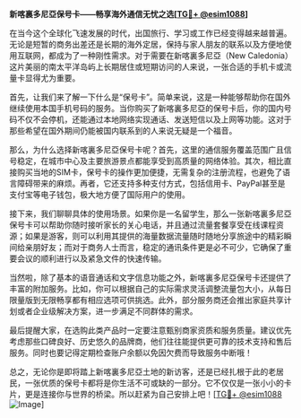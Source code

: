 **新喀裏多尼亞保号卡——畅享海外通信无忧之选[[TG💪+ @esim1088](https://t.me/s/esim1088)]**

在当今这个全球化飞速发展的时代，出国旅行、学习或工作已经变得越来越普遍。无论是短暂的商务出差还是长期的海外定居，保持与家人朋友的联系以及方便地使用互联网，都成为了一种刚性需求。对于需要在新喀裏多尼亞（New Caledonia）这片美丽的南太平洋岛屿上长期居住或短期访问的人来说，一张合适的手机卡或流量卡显得尤为重要。

首先，让我们来了解一下什么是“保号卡”。简单来说，这是一种能够帮助你在国外继续使用本国手机号码的服务。当你购买了新喀裏多尼亞的保号卡后，你的国内号码不仅不会停机，还能通过本地网络实现通话、发送短信以及上网等功能。这对于那些希望在国外期间仍能被国内联系到的人来说无疑是一个福音。

那么，为什么选择新喀裏多尼亞保号卡呢？首先，这里的通信服务覆盖范围广且信号稳定，在城市中心及主要旅游景点都能享受到高质量的网络体验。其次，相比直接购买当地的SIM卡，保号卡的操作更加便捷，无需复杂的注册流程，也避免了语言障碍带来的麻烦。再者，它还支持多种支付方式，包括信用卡、PayPal甚至是支付宝等电子钱包，极大地方便了国际用户的使用。

接下来，我们聊聊具体的使用场景。如果你是一名留学生，那么一张新喀裏多尼亞保号卡可以帮助你随时接听家长的关心电话，并且通过流量套餐享受在线课程资源；如果是游客，则可以利用其提供的海量数据流量随时随地分享旅途中的精彩瞬间给亲朋好友；而对于商务人士而言，稳定的通讯条件更是必不可少，它确保了重要会议的顺利进行以及紧急文件的快速传输。

当然啦，除了基本的语音通话和文字信息功能之外，新喀裏多尼亞保号卡还提供了丰富的附加服务。比如，你可以根据自己的实际需求灵活调整流量包大小，从每日限量版到无限畅享都有相应选项可供挑选。此外，部分服务商还会推出家庭共享计划或者企业级解决方案，进一步满足不同群体的需求。

最后提醒大家，在选购此类产品时一定要注意甄别商家资质和服务质量。建议优先考虑那些口碑良好、历史悠久的品牌商，他们往往能提供更可靠的技术支持和售后服务。同时也要记得定期检查账户余额以免因欠费而导致服务中断哦！

总之，无论你是即将踏上新喀裏多尼亞土地的新访客，还是已经扎根于此的老居民，一张优质的保号卡都将是你生活不可或缺的一部分。它不仅仅是一张小小的卡片，更是连接你与世界的桥梁。所以赶紧为自己安排上吧！[[TG💪+ @esim1088](https://t.me/s/esim1088) ![Image](https://i.postimg.cc/4NQfJmqS/Snipaste-2025-05-13-00-14-12.png)]